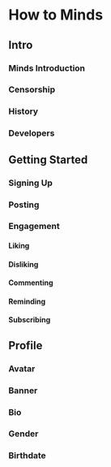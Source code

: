 # How to Minds
## Intro
### Minds Introduction
### Censorship
### History
### Developers
## Getting Started
### Signing Up
### Posting
### Engagement
#### Liking
#### Disliking
#### Commenting
#### Reminding
#### Subscribing
## Profile
### Avatar
### Banner
### Bio
### Gender
### Birthdate
